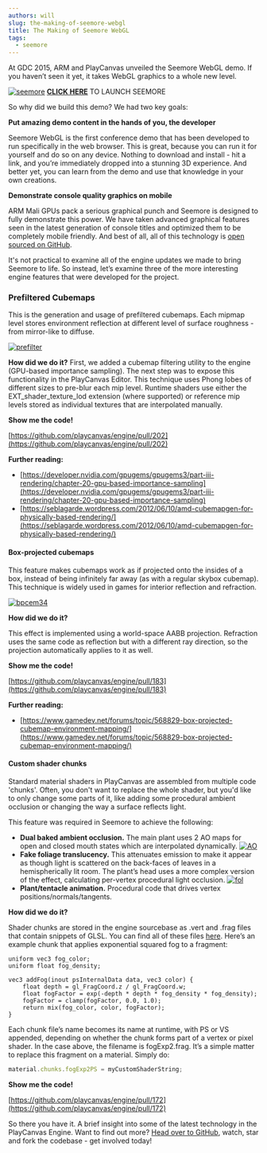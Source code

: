 ```yaml
---
authors: will
slug: the-making-of-seemore-webgl
title: The Making of Seemore WebGL
tags:
  - seemore
---
```


At GDC 2015, ARM and PlayCanvas unveiled the Seemore WebGL demo. If you haven’t seen it yet, it takes WebGL graphics to a whole new level.

[![seemore](/img/seemore.jpg)](/img/seemore.jpg)
[**CLICK HERE**](http://seemore.playcanvas.com)
TO LAUNCH SEEMORE

So why did we build this demo? We had two key goals:

**Put amazing demo content in the hands of you, the developer**

Seemore WebGL is the first conference demo that has been developed to run specifically in the web browser. This is great, because you can run it for yourself and do so on any device. Nothing to download and install - hit a link, and you’re immediately dropped into a stunning 3D experience. And better yet, you can learn from the demo and use that knowledge in your own creations.

**Demonstrate console quality graphics on mobile**

ARM Mali GPUs pack a serious graphical punch and Seemore is designed to fully demonstrate this power. We have taken advanced graphical features seen in the latest generation of console titles and optimized them to be completely mobile friendly. And best of all, all of this technology is [open sourced on GitHub](https://github.com/playcanvas/engine).

It's not practical to examine all of the engine updates we made to bring Seemore to life. So instead, let’s examine three of the more interesting engine features that were developed for the project.

### Prefiltered Cubemaps

This is the generation and usage of prefiltered cubemaps. Each mipmap level stores environment reflection at different level of surface roughness - from mirror-like to diffuse.

[![prefilter](/img/prefilter.jpg)](/img/prefilter.jpg)

**How did we do it?**
First, we added a cubemap filtering utility to the engine (GPU-based importance sampling). The next step was to expose this functionality in the PlayCanvas Editor. This technique uses Phong lobes of different sizes to pre-blur each mip level. Runtime shaders use either the EXT_shader_texture_lod extension (where supported) or reference mip levels stored as individual textures that are interpolated manually.

**Show me the code!**

[https://github.com/playcanvas/engine/pull/202](https://github.com/playcanvas/engine/pull/202)

**Further reading:**

- [https://developer.nvidia.com/gpugems/gpugems3/part-iii-rendering/chapter-20-gpu-based-importance-sampling](https://developer.nvidia.com/gpugems/gpugems3/part-iii-rendering/chapter-20-gpu-based-importance-sampling)
- [https://seblagarde.wordpress.com/2012/06/10/amd-cubemapgen-for-physically-based-rendering/](https://seblagarde.wordpress.com/2012/06/10/amd-cubemapgen-for-physically-based-rendering/)

#### Box-projected cubemaps

This feature makes cubemaps work as if projected onto the insides of a box, instead of being infinitely far away (as with a regular skybox cubemap). This technique is widely used in games for interior reflection and refraction.

[![bpcem34](/img/bpcem34.jpg)](/img/bpcem34.jpg)

**How did we do it?**

This effect is implemented using a world-space AABB projection. Refraction uses the same code as reflection but with a different ray direction, so the projection automatically applies to it as well.

**Show me the code!**

[https://github.com/playcanvas/engine/pull/183](https://github.com/playcanvas/engine/pull/183)

**Further reading:**

- [https://www.gamedev.net/forums/topic/568829-box-projected-cubemap-environment-mapping/](https://www.gamedev.net/forums/topic/568829-box-projected-cubemap-environment-mapping/)

#### Custom shader chunks

Standard material shaders in PlayCanvas are assembled from multiple code 'chunks'. Often, you don't want to replace the whole shader, but you'd like to only change some parts of it, like adding some procedural ambient occlusion or changing the way a surface reflects light.

This feature was required in Seemore to achieve the following:

- **Dual baked ambient occlusion.** The main plant uses 2 AO maps for open and closed mouth states which are interpolated dynamically.
  [![AO](/img/seemore-ao.jpg)](/img/seemore-ao.jpg)
- **Fake foliage translucency.** This attenuates emission to make it appear as though light is scattered on the back-faces of leaves in a hemispherically lit room. The plant’s head uses a more complex version of the effect, calculating per-vertex procedural light occlusion.
  [![fol](/img/seemore-foliage.jpg)](/img/seemore-foliage.jpg)
- **Plant/tentacle animation.** Procedural code that drives vertex positions/normals/tangents.

**How did we do it?**

Shader chunks are stored in the engine sourcebase as .vert and .frag files that contain snippets of GLSL. You can find all of these files [here](https://github.com/playcanvas/engine/tree/main/src/scene/shader-lib/chunks). Here’s an example chunk that applies exponential squared fog to a fragment:

```
uniform vec3 fog_color;
uniform float fog_density;

vec3 addFog(inout psInternalData data, vec3 color) {
    float depth = gl_FragCoord.z / gl_FragCoord.w;
    float fogFactor = exp(-depth * depth * fog_density * fog_density);
    fogFactor = clamp(fogFactor, 0.0, 1.0);
    return mix(fog_color, color, fogFactor);
}
```

Each chunk file’s name becomes its name at runtime, with PS or VS appended, depending on whether the chunk forms part of a vertex or pixel shader. In the case above, the filename is fogExp2.frag. It’s a simple matter to replace this fragment on a material. Simply do:

```javascript
material.chunks.fogExp2PS = myCustomShaderString;
```

**Show me the code!**

[https://github.com/playcanvas/engine/pull/172](https://github.com/playcanvas/engine/pull/172)

So there you have it. A brief insight into some of the latest technology in the PlayCanvas Engine. Want to find out more? [Head over to GitHub](https://github.com/playcanvas/engine), watch, star and fork the codebase - get involved today!
